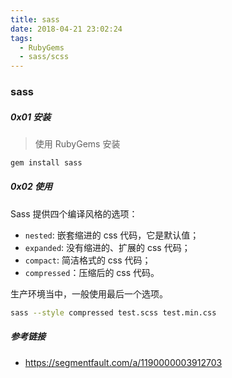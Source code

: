 ```yaml
---
title: sass
date: 2018-04-21 23:02:24
tags:
  - RubyGems
  - sass/scss
---
```


### sass

##### 0x01 安装

> 使用 RubyGems 安装

```bash
gem install sass
```

##### 0x02 使用

Sass 提供四个编译风格的选项：

- `nested`: 嵌套缩进的 css 代码，它是默认值；
- `expanded`: 没有缩进的、扩展的 css 代码；
- `compact`: 简洁格式的 css 代码；
- `compressed`：压缩后的 css 代码。

生产环境当中，一般使用最后一个选项。

```bash
sass --style compressed test.scss test.min.css
```

##### 参考链接

- https://segmentfault.com/a/1190000003912703
